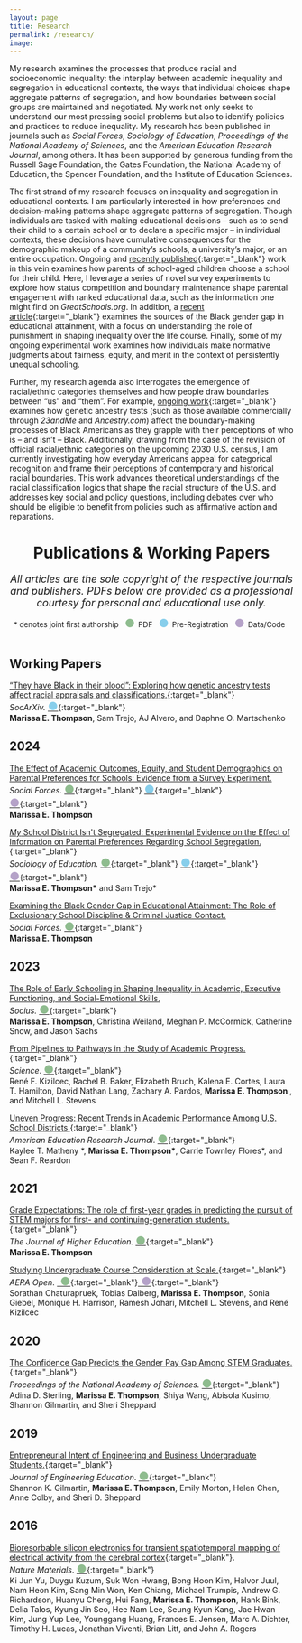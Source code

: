 ```yaml
---
layout: page
title: Research 
permalink: /research/
image:  
---
```


My research examines the processes that produce racial and socioeconomic inequality: the interplay between academic inequality and segregation in educational contexts, the ways that individual choices shape aggregate patterns of segregation, and how boundaries between social groups are maintained and negotiated. My work not only seeks to understand our most pressing social problems but also to identify policies and practices to reduce inequality. My research has been published in journals such as <i>Social Forces</i>, <i>Sociology of Education</i>, <i>Proceedings of the National Academy of Sciences</i>, and the <i>American Education Research Journal</i>, among others. It has been supported by generous funding from the Russell Sage Foundation, the Gates Foundation, the National Academy of Education, the Spencer Foundation, and the Institute of Education Sciences. 
 
The first strand of my research focuses on inequality and segregation in educational contexts. I am particularly interested in how preferences and decision-making patterns shape aggregate patterns of segregation. Though individuals are tasked with making educational decisions – such as to send their child to a certain school or to declare a specific major – in individual contexts, these decisions have cumulative consequences for the demographic makeup of a community’s schools, a university’s major, or an entire occupation. Ongoing and [recently published](https://academic.oup.com/sf/advance-article/doi/10.1093/sf/soae101/7716414?utm_source=authortollfreelink&utm_campaign=sf&utm_medium=email&guestAccessKey=dec0934a-a449-413a-a5ae-d7c29bd4ad6f){:target="_blank"} work in this vein examines how parents of school-aged children choose a school for their child. Here, I leverage a series of novel survey experiments to explore how status competition and boundary maintenance shape parental engagement with ranked educational data, such as the information one might find on <i>GreatSchools.org</i>. In addition, a [recent article](https://academic.oup.com/sf/advance-article/doi/10.1093/sf/soad110/7252817?utm_source=authortollfreelink&utm_campaign=sf&utm_medium=email&guestAccessKey=d1e2eb36-ec6f-4a90-9009-0f35b2201128){:target="_blank"} examines the sources of the Black gender gap in educational attainment, with a focus on understanding the role of punishment in shaping inequality over the life course. Finally, some of my ongoing experimental work examines how individuals make normative judgments about fairness, equity, and merit in the context of persistently unequal schooling. 
 
Further, my research agenda also interrogates the emergence of racial/ethnic categories themselves and how people draw boundaries between “us” and “them”. For example, [ongoing work](https://osf.io/preprints/socarxiv/8tnrk/){:target="_blank"} examines how genetic ancestry tests (such as those available commercially through <i>23andMe</i> and <i>Ancestry.com</i>) affect the boundary-making processes of Black Americans as they grapple with their perceptions of who is – and isn’t – Black. Additionally, drawing from the case of the revision of official racial/ethnic categories on the upcoming 2030 U.S. census, I am currently investigating how everyday Americans appeal for categorical recognition and frame their perceptions of contemporary and historical racial boundaries. This work advances theoretical understandings of the racial classification logics that shape the racial structure of the U.S. and addresses key social and policy questions, including debates over who should be eligible to benefit from policies such as affirmative action and reparations. 

# <center>Publications & Working Papers</center>
<i><font size="4"> <center>All articles are the sole copyright of the respective journals and publishers. PDFs below are provided as a professional courtesy for personal and educational use only.</center> </font></i>
 <center> <font size="2">
 * denotes joint first authorship &nbsp;
<span style="font-size: 15pt; color:#8fbc8f;display: inline-block">●&nbsp;</span>PDF &nbsp;
<span style="font-size: 15pt; color:#87ceeb;display: inline-block">●&nbsp;</span>Pre-Registration &nbsp;
<span style="font-size: 15pt; color:#b5a2c8;display: inline-block">●&nbsp;</span>Data/Code &nbsp;
<!--colors -8fbc8f,87ceeb,b5a2c8  -->
 </font>
 </center>
  <br>
  

## Working Papers 

 [“They have Black in their blood”: Exploring how genetic ancestry tests affect racial appraisals and classifications.](https://osf.io/preprints/socarxiv/8tnrk/){:target="_blank"} <br>
 <i>SocArXiv.</i>&nbsp;[<span style="font-size: 15pt; color:#87ceeb">●</span>](https://osf.io/dj9pt/registrations){:target="_blank"}<br>
<b> Marissa E. Thompson</b>, Sam Trejo, AJ Alvero, and Daphne O. Martschenko 


## 2024

[The Effect of Academic Outcomes, Equity, and Student Demographics on Parental Preferences for Schools: Evidence from a Survey Experiment.](https://academic.oup.com/sf/advance-article/doi/10.1093/sf/soae101/7716414?utm_source=authortollfreelink&utm_campaign=sf&utm_medium=email&guestAccessKey=dec0934a-a449-413a-a5ae-d7c29bd4ad6f)<br>
 <i>Social Forces.</i>&nbsp;[<span style="font-size: 15pt; color:#8fbc8f">●</span>](/research/Thompson_SF_2024b.pdf){:target="_blank"} [<span style="font-size: 15pt; color:#87ceeb">●</span>](https://osf.io/3qtcp){:target="_blank"} [<span style="font-size: 15pt; color:#b5a2c8">●</span>](https://github.com/marissaethompson/2024_SF_Thompson){:target="_blank"}<br>
<b>Marissa E. Thompson</b> 

 [<i>My</i> School District Isn't Segregated: Experimental Evidence on the Effect of Information on Parental Preferences Regarding School Segregation.](https://journals.sagepub.com/doi/full/10.1177/00380407231213342){:target="_blank"} <br>
<i>Sociology of Education.</i>&nbsp;[<span style="font-size: 15pt; color:#8fbc8f">●</span>](/research/Thompson_SOE_2024.pdf){:target="_blank"} [<span style="font-size: 15pt; color:#87ceeb">●</span>](https://osf.io/ucvt6){:target="_blank"} [<span style="font-size: 15pt; color:#b5a2c8">●</span>](https://github.com/sam-trejo/2023_08_socedu_seg_exp){:target="_blank"}<br>
<b>Marissa E. Thompson\*</b> and Sam Trejo\* 

[Examining the Black Gender Gap in Educational Attainment: The Role of Exclusionary School Discipline & Criminal Justice Contact.](https://academic.oup.com/sf/advance-article/doi/10.1093/sf/soad110/7252817?utm_source=authortollfreelink&utm_campaign=sf&utm_medium=email&guestAccessKey=d1e2eb36-ec6f-4a90-9009-0f35b2201128)<br>
 <i>Social Forces.</i>&nbsp;[<span style="font-size: 15pt; color:#8fbc8f">●</span>](/research/Thompson_SF_2024.pdf){:target="_blank"}<br>
<b>Marissa E. Thompson</b> 

## 2023 

[The Role of Early Schooling in Shaping Inequality in Academic, Executive Functioning, and Social-Emotional Skills.](https://journals.sagepub.com/doi/full/10.1177/23780231231199375) <br>
 <i>Socius.</i>&nbsp;[<span style="font-size: 15pt; color:#8fbc8f">●</span>](/research/Thompson_Socius_2023.pdf){:target="_blank"}<br>
<b>Marissa E. Thompson</b>, Christina Weiland, Meghan P. McCormick, Catherine Snow, and Jason Sachs 

[From Pipelines to Pathways in the Study of Academic Progress.](https://www.science.org/doi/abs/10.1126/science.adg5406?af=R&utm_source=sfmc&utm_medium=email&utm_campaign=SCIeToc&utm_content=alert&et_rid=623440394&et_cid=4710205){:target="_blank"}<br> 
<i>Science</i>.&nbsp;[<span style="font-size: 15pt; color:#8fbc8f">●</span>](/research/Kizilcec_Science_2023.pdf){:target="_blank"}<br>
René F. Kizilcec, Rachel B. Baker, Elizabeth Bruch, Kalena E. Cortes, Laura T. Hamilton, David Nathan Lang, Zachary A. Pardos, <b>Marissa E. Thompson </b>, and Mitchell L. Stevens

[Uneven Progress: Recent Trends in Academic Performance Among U.S. School Districts.](https://journals.sagepub.com/doi/10.3102/00028312221134769){:target="_blank"}<br> 
<i>American Education Research Journal</i>.&nbsp;[<span style="font-size: 15pt; color:#8fbc8f">●</span>](/research/Matheny_AERJ_2023.pdf){:target="_blank"}<br>
Kaylee T. Matheny \*, <b>Marissa E. Thompson\*</b>, Carrie Townley Flores\*, and Sean F. Reardon 

## 2021 

[Grade Expectations: The role of first-year grades in predicting the pursuit of STEM majors for first- and continuing-generation students.](https://www.tandfonline.com/doi/full/10.1080/00221546.2021.1907169){:target="_blank"} <br>
<i>The Journal of Higher Education.</i>&nbsp;[<span style="font-size: 15pt; color:#8fbc8f">●</span>](/research/Thompson_JHE_2021.pdf){:target="_blank"}<br>
<b>Marissa E. Thompson</b>  

[Studying Undergraduate Course Consideration at Scale.](https://journals.sagepub.com/doi/full/10.1177/2332858421991148){:target="_blank"}<br>
<i>AERA Open</i>.&nbsp;[<span style="font-size: 15pt; color:#8fbc8f">&nbsp;●</span>](/research/Chaturapruek_AERAOpen_2021.pdf){:target="_blank"}[<span style="font-size: 15pt; color:#b5a2c8">&nbsp;●</span>](https://www.openicpsr.org/openicpsr/project/130406/version/V1/view;jsessionid=078185F4BFFA1E3983DA91F06B8E66C4){:target="_blank"}<br>
Sorathan Chaturapruek, Tobias Dalberg, <b>Marissa E. Thompson</b>, Sonia Giebel, Monique H. Harrison, Ramesh Johari, Mitchell L. Stevens, and René Kizilcec

## 2020 

[The Confidence Gap Predicts the Gender Pay Gap Among STEM Graduates.](https://www.pnas.org/content/early/2020/11/10/2010269117){:target="_blank"} <br>
<i>Proceedings of the National Academy of Sciences.</i>&nbsp;[<span style="font-size: 15pt; color:#8fbc8f">●</span>](/research/Sterling_PNAS_2020.pdf){:target="_blank"}<br>
Adina D. Sterling, <b>Marissa E. Thompson</b>, Shiya Wang, Abisola Kusimo, Shannon Gilmartin, and Sheri Sheppard

## 2019 

[Entrepreneurial Intent of Engineering and Business Undergraduate Students.](https://onlinelibrary.wiley.com/doi/full/10.1002/jee.20283){:target="_blank"}<br>
<i>Journal of Engineering Education</i>.&nbsp;[<span style="font-size: 15pt; color:#8fbc8f">●</span>](/research/Gilmartin_JEE_2019.pdf){:target="_blank"}<br>
Shannon K. Gilmartin, <b>Marissa E. Thompson</b>, Emily Morton, Helen Chen, Anne Colby, and Sheri D. Sheppard

## 2016 

[Bioresorbable silicon electronics for transient spatiotemporal mapping of electrical activity from the cerebral cortex](https://www.nature.com/articles/nmat4624){:target="_blank"}.<br>
<i>Nature Materials</i>.&nbsp;[<span style="font-size: 15pt; color:#8fbc8f">●</span>](/research/Yu_NatureMaterials_2016.pdf){:target="_blank"}<br>
Ki Jun Yu, Duygu Kuzum, Suk Won Hwang, Bong Hoon Kim, Halvor Juul, Nam Heon Kim, Sang Min Won, Ken Chiang, Michael Trumpis, Andrew G. Richardson, Huanyu Cheng, Hui Fang, <b>Marissa E. Thompson</b>, Hank Bink, Delia Talos, Kyung Jin Seo, Hee Nam Lee, Seung Kyun Kang, Jae Hwan Kim, Jung Yup Lee, Younggang Huang, Frances E. Jensen, Marc A. Dichter, Timothy H. Lucas, Jonathan Viventi, Brian Litt, and John A. Rogers


